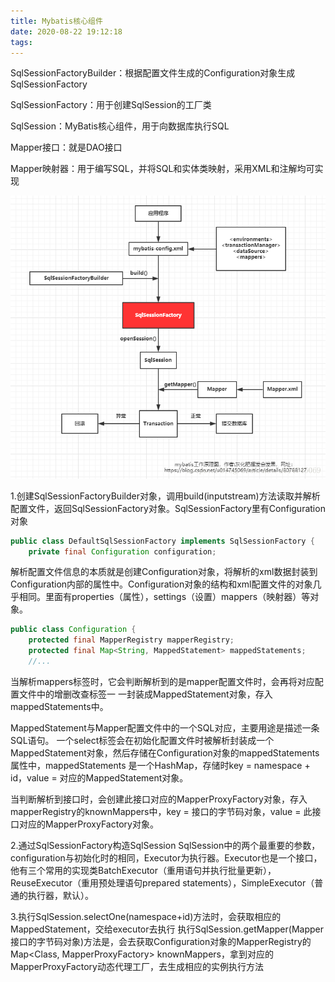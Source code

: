 ```yaml
---
title: Mybatis核心组件
date: 2020-08-22 19:12:18
tags:
---
```


SqlSessionFactoryBuilder：根据配置文件生成的Configuration对象生成SqlSessionFactory

SqlSessionFactory：用于创建SqlSession的工厂类

SqlSession：MyBatis核心组件，用于向数据库执行SQL

Mapper接口：就是DAO接口

Mapper映射器：用于编写SQL，并将SQL和实体类映射，采用XML和注解均可实现

![1](Mybatis核心组件/1.png)

1.创建SqlSessionFactoryBuilder对象，调用build(inputstream)方法读取并解析配置文件，返回SqlSessionFactory对象。SqlSessionFactory里有Configuration对象

```java
public class DefaultSqlSessionFactory implements SqlSessionFactory {
    private final Configuration configuration;
```

解析配置文件信息的本质就是创建Configuration对象，将解析的xml数据封装到Configuration内部的属性中。Configuration对象的结构和xml配置文件的对象几乎相同。里面有properties（属性），settings（设置）mappers（映射器）等对象。

```java
public class Configuration {
    protected final MapperRegistry mapperRegistry;
    protected final Map<String, MappedStatement> mappedStatements;
   	//...
```

当解析mappers标签时，它会判断解析到的是mapper配置文件时，会再将对应配置文件中的增删改查标签一 一封装成MappedStatement对象，存入mappedStatements中。

MappedStatement与Mapper配置文件中的一个SQL对应，主要用途是描述一条SQL语句。
一个select标签会在初始化配置文件时被解析封装成一个MappedStatement对象，然后存储在Configuration对象的mappedStatements属性中，mappedStatements 是一个HashMap，存储时key = namespace + id，value = 对应的MappedStatement对象。

当判断解析到接口时，会创建此接口对应的MapperProxyFactory对象，存入mapperRegistry的knownMappers中，key = 接口的字节码对象，value = 此接口对应的MapperProxyFactory对象。

2.通过SqlSessionFactory构造SqlSession
SqlSession中的两个最重要的参数，configuration与初始化时的相同，Executor为执行器。Executor也是一个接口，他有三个常用的实现类BatchExecutor（重用语句并执行批量更新），ReuseExecutor（重用预处理语句prepared statements），SimpleExecutor（普通的执行器，默认）。

3.执行SqlSession.selectOne(namespace+id)方法时，会获取相应的MappedStatement，交给executor去执行
执行SqlSession.getMapper(Mapper接口的字节码对象)方法是，会去获取Configuration对象的MapperRegistry的Map<Class<?>, MapperProxyFactory<?>> knownMappers，拿到对应的MapperProxyFactory动态代理工厂，去生成相应的实例执行方法